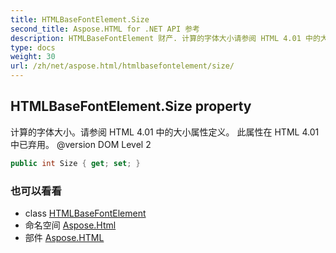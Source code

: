 ```yaml
---
title: HTMLBaseFontElement.Size
second_title: Aspose.HTML for .NET API 参考
description: HTMLBaseFontElement 财产. 计算的字体大小请参阅 HTML 4.01 中的大小属性定义 此属性在 HTML 4.01 中已弃用 version DOM Level 2
type: docs
weight: 30
url: /zh/net/aspose.html/htmlbasefontelement/size/
---
```

## HTMLBaseFontElement.Size property

计算的字体大小。请参阅 HTML 4.01 中的大小属性定义。 此属性在 HTML 4.01 中已弃用。 @version DOM Level 2

```csharp
public int Size { get; set; }
```

### 也可以看看

* class [HTMLBaseFontElement](../)
* 命名空间 [Aspose.Html](../../htmlbasefontelement/)
* 部件 [Aspose.HTML](../../../)


